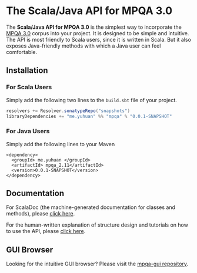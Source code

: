 # The Scala/Java API for MPQA 3.0
The **Scala/Java API for MPQA 3.0** is the simplest way to incorporate the [MPQA 3.0](http://mpqa.cs.pitt.edu/corpora/mpqa_corpus/) corpus into your project. It is designed to be simple and intuitive. The API is most friendly to Scala users, since it is written in Scala. But it also exposes Java-friendly methods with which a Java user can feel comfortable. 

## Installation
### For Scala Users
Simply add the following two lines to the `build.sbt` file of your project. 

```sbt
resolvers += Resolver.sonatypeRepo("snapshots")
libraryDependencies += "me.yuhuan" %% "mpqa" % "0.0.1-SNAPSHOT"
```

### For Java Users
Simply add the following lines to your Maven 

    <dependency>
      <groupId> me.yuhuan </groupId>
      <artifactId> mpqa_2.11</artifactId>
      <version>0.0.1-SNAPSHOT</version>
    </dependency>

## Documentation
For ScalaDoc (the machine-generated documentation for classes and methods), please [click here]().

For the human-written explanation of structure design and tutorials on how to use the API, please [click here](https://github.com/jyuhuan/mpqa/wiki).

## GUI Browser
Looking for the intuitive GUI browser? Please visit the [mpqa-gui repository](https://github.com/jyuhuan/mpqa-gui).
